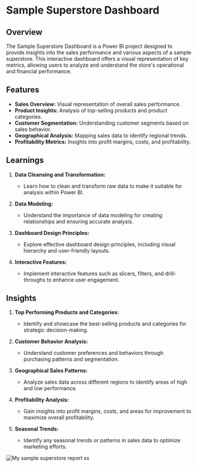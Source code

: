 # Sample Superstore Dashboard

## Overview

The Sample Superstore Dashboard is a Power BI project designed to provide insights into the sales performance and various aspects of a sample superstore. This interactive dashboard offers a visual representation of key metrics, allowing users to analyze and understand the store's operational and financial performance.

## Features

- **Sales Overview:** Visual representation of overall sales performance.
- **Product Insights:** Analysis of top-selling products and product categories.
- **Customer Segmentation:** Understanding customer segments based on sales behavior.
- **Geographical Analysis:** Mapping sales data to identify regional trends.
- **Profitability Metrics:** Insights into profit margins, costs, and profitability.

## Learnings

1. **Data Cleansing and Transformation:**
   - Learn how to clean and transform raw data to make it suitable for analysis within Power BI.

2. **Data Modeling:**
   - Understand the importance of data modeling for creating relationships and ensuring accurate analysis.

3. **Dashboard Design Principles:**
   - Explore effective dashboard design principles, including visual hierarchy and user-friendly layouts.

4. **Interactive Features:**
   - Implement interactive features such as slicers, filters, and drill-throughs to enhance user engagement.

## Insights

1. **Top Performing Products and Categories:**
   - Identify and showcase the best-selling products and categories for strategic decision-making.

2. **Customer Behavior Analysis:**
   - Understand customer preferences and behaviors through purchasing patterns and segmentation.

3. **Geographical Sales Patterns:**
   - Analyze sales data across different regions to identify areas of high and low performance.

4. **Profitability Analysis:**
   - Gain insights into profit margins, costs, and areas for improvement to maximize overall profitability.

5. **Seasonal Trends:**
   - Identify any seasonal trends or patterns in sales data to optimize marketing efforts.

 ![My sample superstore report ss](https://github.com/RaveenaSoyal/Sample-Superstore-Dashboard/assets/162892512/5c553a30-5bff-464b-87fa-7685dc92528f)
 
